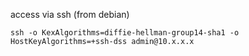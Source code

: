 access via ssh (from debian)

    ssh -o KexAlgorithms=diffie-hellman-group14-sha1 -o HostKeyAlgorithms=+ssh-dss admin@10.x.x.x
